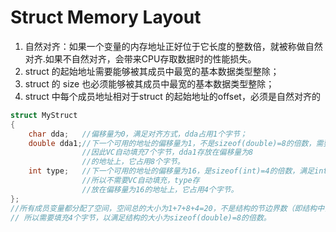 # Struct Memory Layout

1. 自然对齐：如果一个变量的内存地址正好位于它长度的整数倍，就被称做自然对齐.如果不自然对齐，会带来CPU存取数据时的性能损失。
2. struct 的起始地址需要能够被其成员中最宽的基本数据类型整除；
3. struct 的 size 也必须能够被其成员中最宽的基本数据类型整除；
4. struct 中每个成员地址相对于struct 的起始地址的offset，必须是自然对齐的

```cpp
struct MyStruct
{
    char dda;   //偏移量为0，满足对齐方式，dda占用1个字节；
    double dda1;//下一个可用的地址的偏移量为1，不是sizeof(double)=8的倍数，需要补足7个字节才能使偏移量变为8（满足对齐方式），
                //因此VC自动填充7个字节，dda1存放在偏移量为8
                //的地址上，它占用8个字节。
    int type;   //下一个可用的地址的偏移量为16，是sizeof(int)=4的倍数，满足int的对齐方式，
                //所以不需要VC自动填充，type存
                //放在偏移量为16的地址上，它占用4个字节。
};
//所有成员变量都分配了空间，空间总的大小为1+7+8+4=20，不是结构的节边界数（即结构中占用最大空间的类型所占用的字节数sizeof(double)=8）的倍数，
// 所以需要填充4个字节，以满足结构的大小为sizeof(double)=8的倍数。
```
